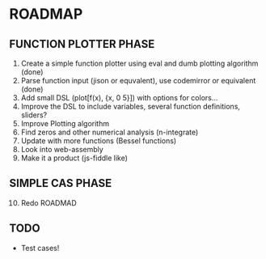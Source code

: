 ROADMAP
=======


FUNCTION PLOTTER PHASE
---------------------
1. Create a simple function plotter using eval and dumb plotting algorithm (done)
2. Parse function input (jison or equvalent), use codemirror or equivalent (done)
3. Add small DSL (plot[f(x), {x, 0 5}]) with options for colors...
4. Improve the DSL to include variables, several function definitions, sliders?
5. Improve Plotting algorithm
6. Find zeros and other numerical analysis (n-integrate)
7. Update with more functions (Bessel functions)
8. Look into web-assembly
9. Make it a product (js-fiddle like)

SIMPLE CAS PHASE
----------------

10. Redo ROADMAD

TODO
----
 * Test cases!



